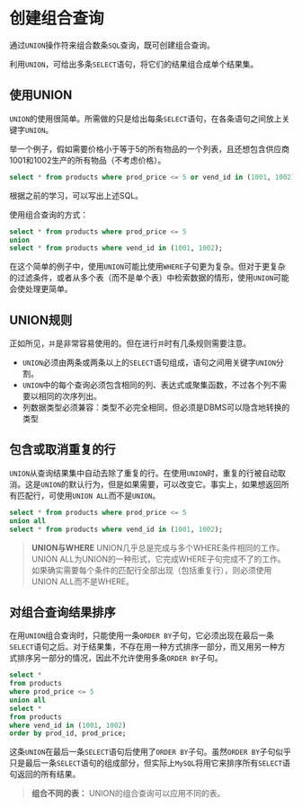 # 创建组合查询

通过`UNION`操作符来组合数条`SQL`查询，既可创建组合查询。

利用`UNION`，可给出多条`SELECT`语句，将它们的结果组合成单个结果集。

## 使用UNION

`UNION`的使用很简单。所需做的只是给出每条`SELECT`语句，在各条语句之间放上关键字`UNION`。

举一个例子，假如需要价格小于等于5的所有物品的一个列表，且还想包含供应商1001和1002生产的所有物品（不考虑价格）。

```sql
select * from products where prod_price <= 5 or vend_id in (1001, 1002);
```

根据之前的学习，可以写出上述SQL。

使用组合查询的方式：

```sql
select * from products where prod_price <= 5
union
select * from products where vend_id in (1001, 1002);
```

在这个简单的例子中，使用`UNION`可能比使用`WHERE`子句更为复杂。但对于更复杂的过滤条件，或者从多个表（而不是单个表）中检索数据的情形，使用`UNION`可能会使处理更简单。

## UNION规则

正如所见，`并`是非常容易使用的。但在进行`并`时有几条规则需要注意。

* `UNION`必须由两条或两条以上的`SELECT`语句组成，语句之间用关键字`UNION`分割。
* `UNION`中的每个查询必须包含相同的列、表达式或聚集函数，不过各个列不需要以相同的次序列出。
* 列数据类型必须兼容：类型不必完全相同，但必须是DBMS可以隐含地转换的类型

## 包含或取消重复的行

`UNION`从查询结果集中自动去除了重复的行。在使用`UNION`时，重复的行被自动取消。这是`UNION`的默认行为，但是如果需要，可以改变它。事实上，如果想返回所有匹配行，可使用`UNION ALL`而不是`UNION`。

```sql
select * from products where prod_price <= 5
union all
select * from products where vend_id in (1001, 1002);
```

> **UNION与WHERE**
> UNION几乎总是完成与多个WHERE条件相同的工作。UNION ALL为UNION的一种形式，它完成WHERE子句完成不了的工作。如果确实需要每个条件的匹配行全部出现（包括重复行），则必须使用UNION ALL而不是WHERE。

## 对组合查询结果排序

在用`UNION`组合查询时，只能使用一条`ORDER BY`子句，它必须出现在最后一条`SELECT`语句之后。对于结果集，不存在用一种方式排序一部分，而又用另一种方式排序另一部分的情况，因此不允许使用多条`ORDER BY`子句。

```sql
select *
from products
where prod_price <= 5
union all
select *
from products
where vend_id in (1001, 1002)
order by prod_id, prod_price;
```

这条`UNION`在最后一条`SELECT`语句后使用了`ORDER BY`子句。虽然`ORDER BY`子句似乎只是最后一条`SELECT`语句的组成部分，但实际上`MySQL`将用它来排序所有`SELECT`语句返回的所有结果。

> **组合不同的表：** UNION的组合查询可以应用不同的表。
